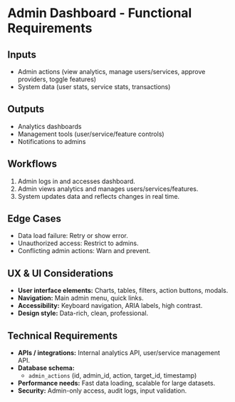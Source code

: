# Admin Dashboard - Functional Requirements

## Inputs
- Admin actions (view analytics, manage users/services, approve providers, toggle features)
- System data (user stats, service stats, transactions)

## Outputs
- Analytics dashboards
- Management tools (user/service/feature controls)
- Notifications to admins

## Workflows
1. Admin logs in and accesses dashboard.
2. Admin views analytics and manages users/services/features.
3. System updates data and reflects changes in real time.

## Edge Cases
- Data load failure: Retry or show error.
- Unauthorized access: Restrict to admins.
- Conflicting admin actions: Warn and prevent.

## UX & UI Considerations
- **User interface elements:** Charts, tables, filters, action buttons, modals.
- **Navigation:** Main admin menu, quick links.
- **Accessibility:** Keyboard navigation, ARIA labels, high contrast.
- **Design style:** Data-rich, clean, professional.

## Technical Requirements
- **APIs / integrations:** Internal analytics API, user/service management API.
- **Database schema:**
  - `admin_actions` (id, admin_id, action, target_id, timestamp)
- **Performance needs:** Fast data loading, scalable for large datasets.
- **Security:** Admin-only access, audit logs, input validation.
